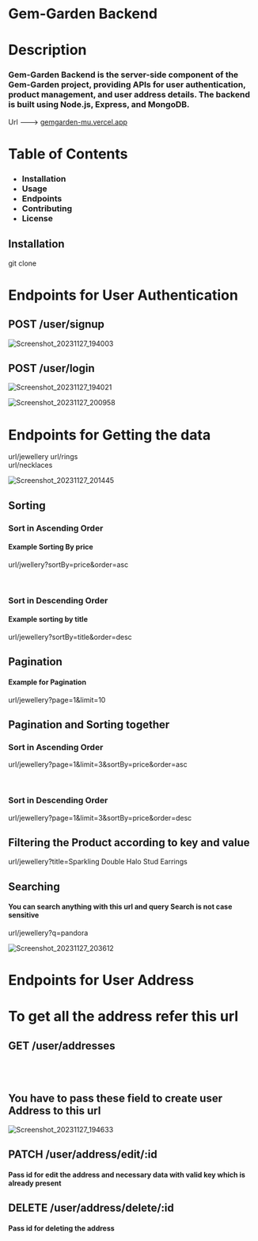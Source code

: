 # Gem-Garden Backend

# Description
<h3>Gem-Garden Backend is the server-side component of the Gem-Garden project, providing APIs for user authentication, product management, and user address details. The backend is built using Node.js, Express, and MongoDB.</h3>


  Url --->   [gemgarden-mu.vercel.app](https://gemgarden-mu.vercel.app/)



# Table of Contents
<h3>
 <ul>
 <li>Installation</li>
  <li>Usage</li>
  <li>Endpoints</li>
  <li>Contributing</li>
  <li>License</li>
</ul>
</h3>

<h2>Installation</h2>
git clone <github-repo-url>

# Endpoints for User Authentication
<h2>POST /user/signup</h2>

![Screenshot_20231127_194003](https://github.com/dilsah786/gem-garden-backend/assets/120841935/408205c2-b221-47b3-b2f0-dad52e5ae6bd)

<h2>POST /user/login</h2>

![Screenshot_20231127_194021](https://github.com/dilsah786/gem-garden-backend/assets/120841935/9111cdbf-5b9a-4de4-adbc-861eed70f3ff)

![Screenshot_20231127_200958](https://github.com/dilsah786/gem-garden-backend/assets/120841935/75061a63-f830-4679-9a69-c118678acbf4)

# Endpoints for Getting the data 
url/jewellery 
url/rings     
url/necklaces 

![Screenshot_20231127_201445](https://github.com/dilsah786/gem-garden-backend/assets/120841935/91ecd6bf-e2d0-4c0f-8151-3d1f160122ef)



 <h2>Sorting</h2>    
 <h3>Sort in Ascending Order</h3>
 <h4>Example Sorting By price</h4>
<p>url/jwellery?sortBy=price&order=asc  </p>
<br/>
 <h3>Sort in Descending Order</h3>
 <h4>Example sorting by title</h4>
<p>url/jewellery?sortBy=title&order=desc  </p>

 <h2>Pagination</h2>    
 <h4>Example for Pagination</h4>
<p>url/jewellery?page=1&limit=10  </p>

 <h2>Pagination and Sorting together</h2>    
  <h3>Sort in Ascending Order</h3>
<p>url/jewellery?page=1&limit=3&sortBy=price&order=asc</p>
<br/>

  <h3>Sort in Descending Order</h3>
<p>url/jewellery?page=1&limit=3&sortBy=price&order=desc</p>


<h2>Filtering the Product according to key and value</h2>
<p>url/jewellery?title=Sparkling Double Halo Stud Earrings</p>

<h2>Searching </h2>
<h4>You can search anything with this url and query Search is not case sensitive </h4>

<p>url/jewellery?q=pandora</p>

![Screenshot_20231127_203612](https://github.com/dilsah786/gem-garden-backend/assets/120841935/57439ced-3c83-4d80-918a-b92524a127b2)



# Endpoints for User Address

 <h1>To get all the address refer this url</h1>
<h2>GET /user/addresses</h2>
<br/>
<br/>


<h2>You have to pass these field to create user Address to this url</h2>

![Screenshot_20231127_194633](https://github.com/dilsah786/gem-garden-backend/assets/120841935/ffead6a4-d51e-431f-b40b-f57e7dd53475)


<h2>PATCH /user/address/edit/:id</h2>
<h4>Pass id for edit the address and necessary data with valid key which is already present </h4>


<h2>DELETE /user/address/delete/:id</h2>
<h4>Pass id for deleting the address </h4>


